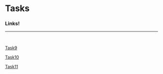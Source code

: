 # Tasks
<html>
   <head>
      <h3>Links!</h3>
   </head>
   <hr>
   <br>
   <body>
      <p><a href="http://127.0.0.1:5500/Task9.html" target="_blank">Task9</a></p>
      <p><a href="http://127.0.0.1:5500/Task9.html" target="_blank">Task10</a></p>
      <a href="http://127.0.0.1:5500/Task9.html" target="_blank">Task11</a>
     
   </body>    
    
</html>
